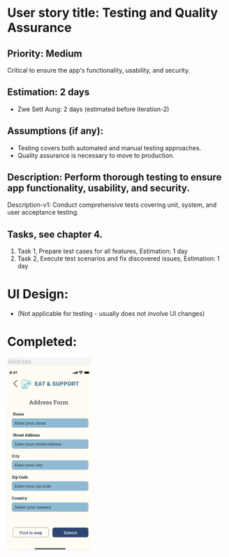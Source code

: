 # User story title: Testing and Quality Assurance

## Priority: Medium
Critical to ensure the app's functionality, usability, and security.

## Estimation: 2 days
* Zwe Sett Aung: 2 days (estimated before iteration-2)

## Assumptions (if any):
- Testing covers both automated and manual testing approaches.
- Quality assurance is necessary to move to production.

## Description: Perform thorough testing to ensure app functionality, usability, and security.
Description-v1: Conduct comprehensive tests covering unit, system, and user acceptance testing.

## Tasks, see chapter 4.
1. Task 1, Prepare test cases for all features, Estimation: 1 day
2. Task 2, Execute test scenarios and fix discovered issues, Estimation: 1 day

# UI Design:
* (Not applicable for testing - usually does not involve UI changes)

# Completed:
![img_9.png](img_9.png) 

